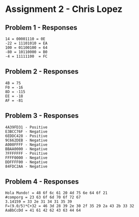 # Assignment 2 - Chris Lopez

## Problem 1 - Responses

```
14 = 00001110 = 0E
-22 = 11101010 = EA
100 = 01100100 = 64
-80 = 10110000 = B0
-4 = 11111100  = FC
```

## Problem 2 - Responses

```
4B = 75
F0 = -16
8D = -115
EE = -18
AF = -81
```

## Problem 3 - Responses

```
4A39FD31 - Positive
E3BCC76F - Negative
6EDDC428 - Positive
9C662DEB - Negative
A000FFFF - Negative
BBAA0000 - Negative
7FFFFFFF - Positive
FFFF0000 - Negative
DDFFFF00 - Negative
84FDC2AA - Negative
```

## Problem 4 - Responses

```
Hola Mundo! = 48 6f 6c 61 20 4d 75 6e 64 6f 21
#comporg = 23 63 6f 6d 70 6f 72 67
3.14159 = 33 2e 31 34 31 35 39
F=(9.0/5)*C+32 = 46 3d 28 39 2e 30 2f 35 29 2a 43 2b 33 32
AaBbCcDd = 41 61 42 62 43 63 44 64
```
